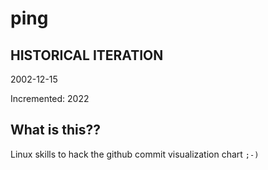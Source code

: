 # ping

## HISTORICAL ITERATION
2002-12-15

Incremented: 2022

## What is this?? 
Linux skills to hack the github commit visualization chart `;-)`
